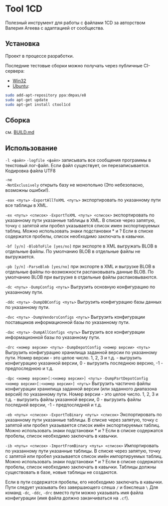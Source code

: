 # Tool 1CD

Полезный инструмент для работы с файлами 1CD за авторством Валерия Агеева с адаптацией от сообщества.

## Установка

Проект в процессе разработки.

Последние тестовые сборки можно получать через публичные CI-сервера:

 * [Win32](https://ci.appveyor.com/api/projects/dmpas/tool1cd/artifacts/Release%2Fctool1cd.exe?branch=develop)
 * [Ubuntu](https://launchpad.net/~dmpas/+archive/ubuntu/e8): 
```sh
sudo add-apt-repository ppa:dmpas/e8
sudo apt-get update
sudo apt-get install ctool1cd
```

## Сборка

см. [BUILD.md](BUILD.md)

## Использование

 `-l <файл>`
 `-logfile <файл>`
   записывать все сообщения программы в текстовый лог-файл. Если файл существует, он перезаписывается. Кодировка файла UTF8

 `-ne`  
 `-NotExclusively`
   открыть базу не монопольно (Это небезопасно, возможны ошибки!).

 `-eax <путь>`
 `-ExportAllToXML <путь>`
   экспортировать по указанному пути все таблицы в XML.

 `-ex <путь> <список>`
 `-ExportToXML <путь> <список>`
   экспортировать по указанному пути указанные таблицы в XML.
   В списке через запятую, точку с запятой или пробел указывается список имен экспортируемых таблиц. Можно использовать знаки подстановки * и ?
   Если в списке содержатся пробелы, список необходимо заключать в кавычки.

 `-bf [y/n]`
 `-BlobToFile [yes/no]`
   при экспорте в XML выгружать BLOB в отдельные файлы.
   По умолчанию BLOB в отдельные файлы не выгружается.

 `-pb [y/n]`
 `-ParseBlob [yes/no]`
   при экспорте в XML и выгрузке BLOB в отдельные файлы по-возможности распаковывать данные BLOB.
   По умолчанию BLOB при выгрузке в отдельные файлы распаковываются.

 `-dc <путь>`
 `-DumpConfig <путь>`
   Выгрузить основную конфигурацию по указанному пути.

 `-ddc <путь>`
 `-DumpDBConfig <путь>`
   Выгрузить конфигурацию базы данных по указанному пути.

 `-dvc <путь>`
 `-DumpVendorsConfigs <путь>`
   Выгрузить конфигурации поставщиков информационной базы по указанному пути.

 `-dac <путь>`
 `-DumpAllConfigs <путь>`
   Выгрузить все конфигурации информационной базы по указанному пути.

 `-drc <номер версии> <путь>`
 `-DumpDepotConfig <номер версии> <путь>`
   Выгрузить конфигурацию хранилища заданной версии по указанному пути.
   Номер версии - это целое число. 1, 2, 3 и т.д. - выгрузить конфигурацию указанной версии, 0 - выгрузить последнюю версию, -1 - предпоследнюю и т.д.

 `-dpc <номер версии>[:<номер версии>] <путь>`
 `-DumpPartDepotConfig <номер версии>[:<номер версии>] <путь>`
   Выгрузить частично файлы конфигурации хранилища заданной версии (или заданного диапазона версий) по указанному пути.
   Номер версии - это целое число. 1, 2, 3 и т.д. - выгрузить файлы указанной версии, 0 - выгрузить файлы последней версии, -1 - предпоследней и т.д.

 `-eb <путь> <список>`
 `-ExportToBinary <путь> <список>`
   Экспортировать по указанному пути указанные таблицы.
   В списке через запятую, точку с запятой или пробел указывается список имён экспортируемых таблиц. Можно использовать знаки подстановки * и ?
   Если в списке содержатся пробелы, список необходимо заключать в кавычки.

 `-ib <путь> <список>`
 `-ImportFromBinary <путь> <список>`
   Импортировать по указанному пути указанные таблицы.
   В списке через запятую, точку с запятой или пробел указывается список имён импортируемых таблиц. Можно использовать знаки подстановки * и ?
   Если в списке содержатся пробелы, список необходимо заключать в кавычки.
   Таблицы должны существовать в базе, новые таблицы не создаются.
   
Если в пути содержатся пробелы, его необходимо заключать в кавычки. Пути следует указывать без завершающего слеша `/` и бэкслеша `\` 
Для команд `-dc`, `-ddc`, `-drc` вместо пути можно указывать имя файла конфигурации (имя файла должно заканчиваться на `.cf`).